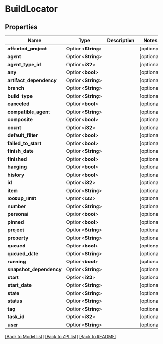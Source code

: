 # BuildLocator

## Properties

Name | Type | Description | Notes
------------ | ------------- | ------------- | -------------
**affected_project** | Option<**String**> |  | [optional]
**agent** | Option<**String**> |  | [optional]
**agent_type_id** | Option<**i32**> |  | [optional]
**any** | Option<**bool**> |  | [optional]
**artifact_dependency** | Option<**String**> |  | [optional]
**branch** | Option<**String**> |  | [optional]
**build_type** | Option<**String**> |  | [optional]
**canceled** | Option<**bool**> |  | [optional]
**compatible_agent** | Option<**String**> |  | [optional]
**composite** | Option<**bool**> |  | [optional]
**count** | Option<**i32**> |  | [optional]
**default_filter** | Option<**bool**> |  | [optional]
**failed_to_start** | Option<**bool**> |  | [optional]
**finish_date** | Option<**String**> |  | [optional]
**finished** | Option<**bool**> |  | [optional]
**hanging** | Option<**bool**> |  | [optional]
**history** | Option<**bool**> |  | [optional]
**id** | Option<**i32**> |  | [optional]
**item** | Option<**String**> |  | [optional]
**lookup_limit** | Option<**i32**> |  | [optional]
**number** | Option<**String**> |  | [optional]
**personal** | Option<**bool**> |  | [optional]
**pinned** | Option<**bool**> |  | [optional]
**project** | Option<**String**> |  | [optional]
**property** | Option<**String**> |  | [optional]
**queued** | Option<**bool**> |  | [optional]
**queued_date** | Option<**String**> |  | [optional]
**running** | Option<**bool**> |  | [optional]
**snapshot_dependency** | Option<**String**> |  | [optional]
**start** | Option<**i32**> |  | [optional]
**start_date** | Option<**String**> |  | [optional]
**state** | Option<**String**> |  | [optional]
**status** | Option<**String**> |  | [optional]
**tag** | Option<**String**> |  | [optional]
**task_id** | Option<**i32**> |  | [optional]
**user** | Option<**String**> |  | [optional]

[[Back to Model list]](../README.md#documentation-for-models) [[Back to API list]](../README.md#documentation-for-api-endpoints) [[Back to README]](../README.md)


